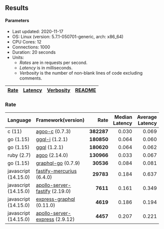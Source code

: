 ## Results

<!-- Result from here -->

#### Parameters
- Last updated: 2020-11-17
- OS: Linux (version: 5.7.1-050701-generic, arch: x86_64)
- CPU Cores: 12
- Connections: 1000
- Duration: 20 seconds
- Units:
  - _Rates_ are in requests per second.
  - _Latency_ is in milliseconds.
  - _Verbosity_ is the number of non-blank lines of code excluding comments.

| [Rate](rates.md) | [Latency](latency.md) | [Verbosity](verbosity.md) | [README](README.md) |
| ---------------- | --------------------- | ------------------------- | ------------------- |

### Rate
| Language | Framework(version) | Rate | Median Latency | Average Latency | 90th % | 99th % | Std Dev | Verbosity |
| -------- | ------------------ | ----:| ------------:| ---------------:| ------:| ------:| -------:| ---------:|
| c (11) | [agoo-c](github.com/ohler55/agoo-c) (0.7.3) | **382287** | 0.030 | 0.069 | 0.178 | 0.189 | 0.09 | 320 |
| go (1.15) | [ggql-i](https://github.com/uhn/ggql) (1.2.1) | **180850** | 0.064 | 0.060 | 0.070 | 0.079 | 0.02 | 253 |
| go (1.15) | [ggql](https://github.com/uhn/ggql) (1.2.1) | **180620** | 0.064 | 0.062 | 0.069 | 0.087 | 0.02 | 176 |
| ruby (2.7) | [agoo](github.com/ohler55/agoo) (2.14.0) | **130966** | 0.033 | 0.067 | 0.168 | 0.299 | 0.08 | 105 |
| go (1.15) | [graphql-go](https://github.com/graphql-go/graphql) (0.7.9) | **30536** | 0.084 | 0.081 | 0.093 | 0.151 | 0.03 | 378 |
| javascript (14.15.0) | [fastify-mercurius](https://github.com/mercurius-js/mercurius) (6.4.0) | **29783** | 0.184 | 0.637 | 1.769 | 1.901 | 0.85 | 78 |
| javascript (14.15.0) | [apollo-server-fastify](https://github.com/apollographql/apollo-server/tree/master/packages/apollo-server-fastify) (2.19.0) | **7611** | 0.161 | 0.349 | 0.827 | 0.852 | 0.35 | 95 |
| javascript (14.15.0) | [express-graphql](https://github.com/graphql/express-graphql) (0.11.0) | **4619** | 0.186 | 0.194 | 0.199 | 0.330 | 0.09 | 78 |
| javascript (14.15.0) | [apollo-server-express](https://github.com/apollographql/apollo-server/tree/master/packages/apollo-server-express) (2.9.12) | **4457** | 0.207 | 0.221 | 0.229 | 0.483 | 0.13 | 94 |
<!-- Result till here -->
